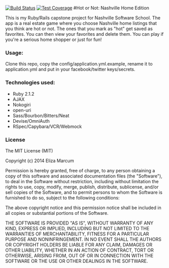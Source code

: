 [![Build Status](https://travis-ci.org/mattSpell/hot-or-not.svg?branch=master)](https://travis-ci.org/mattSpell/hot-or-not)
[![Test Coverage](https://codeclimate.com/github/mattSpell/hot-or-not/badges/coverage.svg)](https://codeclimate.com/github/mattSpell/hot-or-not)
#Hot or Not: Nashville Home Edition

This is my Ruby/Rails capstone project for Nashville Software School.
The app is a real estate game where you choose Nashville home listings that you think are hot or not.
The ones that you mark as "hot" get saved as favorites.
You can then view your favorites and delete them.
You can play if you're a serious home shopper or just for fun!

### Usage:
Clone this repo, copy the config/application.yml.example, rename it to
application.yml and put in your facebook/twitter keys/secrets.

### Technologies used:
- Ruby 2.1.2
- AJAX
- Nokogiri
- open-uri
- Sass/Bourbon/Bitters/Neat
- Devise/OmniAuth
- RSpec/Capybara/VCR/Webmock



### License
The MIT License (MIT)

Copyright (c) 2014 Eliza Marcum

Permission is hereby granted, free of charge, to any person obtaining a copy of this software and associated documentation files (the "Software"), to deal in the Software without restriction, including without limitation the rights to use, copy, modify, merge, publish, distribute, sublicense, and/or sell copies of the Software, and to permit persons to whom the Software is furnished to do so, subject to the following conditions:

The above copyright notice and this permission notice shall be included in all copies or substantial portions of the Software.

THE SOFTWARE IS PROVIDED "AS IS", WITHOUT WARRANTY OF ANY KIND, EXPRESS OR IMPLIED, INCLUDING BUT NOT LIMITED TO THE WARRANTIES OF MERCHANTABILITY, FITNESS FOR A PARTICULAR PURPOSE AND NONINFRINGEMENT. IN NO EVENT SHALL THE AUTHORS OR COPYRIGHT HOLDERS BE LIABLE FOR ANY CLAIM, DAMAGES OR OTHER LIABILITY, WHETHER IN AN ACTION OF CONTRACT, TORT OR OTHERWISE, ARISING FROM, OUT OF OR IN CONNECTION WITH THE SOFTWARE OR THE USE OR OTHER DEALINGS IN THE SOFTWARE.
